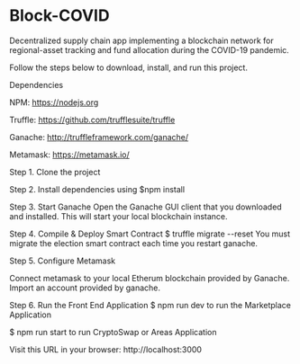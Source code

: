 # Block-COVID
Decentralized supply chain app implementing a blockchain network for regional-asset tracking and fund allocation during the COVID-19 pandemic.

Follow the steps below to download, install, and run this project.

Dependencies

NPM: https://nodejs.org

Truffle: https://github.com/trufflesuite/truffle

Ganache: http://truffleframework.com/ganache/

Metamask: https://metamask.io/

Step 1. Clone the project


Step 2. Install dependencies using $npm install

Step 3. Start Ganache
Open the Ganache GUI client that you downloaded and installed. This will start your local blockchain instance.

Step 4. Compile & Deploy Smart Contract
$ truffle migrate --reset You must migrate the election smart contract each time you restart ganache.

Step 5. Configure Metamask

Connect metamask to your local Etherum blockchain provided by Ganache.
Import an account provided by ganache.

Step 6. Run the Front End Application
$ npm run dev to run the Marketplace Application

$ npm run start to run CryptoSwap or Areas Application

Visit this URL in your browser: http://localhost:3000
